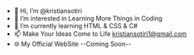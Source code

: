 - 👋 Hi, I’m @kristiansotiri
- 👀 I’m interested in Learning More Things in Coding
- 🌱 I’m currently learning HTML & CSS & C# 
- 📫 Make Your Ideas Come to Life kristiansotiri1@gmail.com
- 🌐 My Official WebSite --Coming Soon--

<!---
kristiansotiris/kristiansotiris is a ✨ special ✨ repository because its `README.md` (this file) appears on your GitHub profile.
You can click the Preview link to take a look at your changes.
--->
